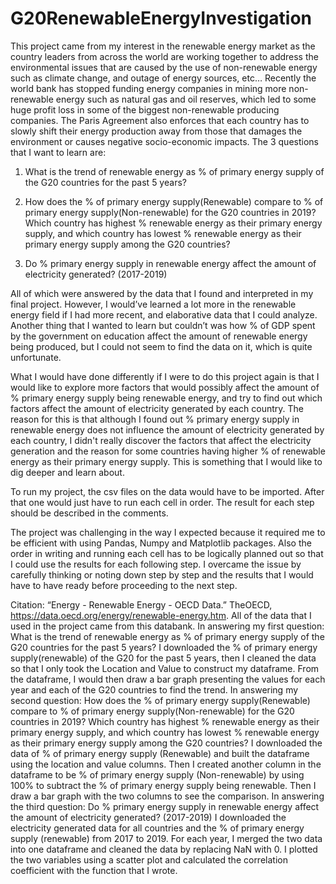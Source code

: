 # G20RenewableEnergyInvestigation
This project came from my interest in the renewable energy market as the country leaders from across the world are working together to address the environmental issues that are caused by the use of non-renewable energy such as climate change, and outage of energy sources, etc… Recently the world bank has stopped funding energy companies in mining more non-renewable energy such as natural gas and oil reserves, which led to some huge profit loss in some of the biggest non-renewable producing companies. The Paris Agreement also enforces that each country has to slowly shift their energy production away from those that damages the environment or causes negative socio-economic impacts. The 3 questions that I want to learn are: 

1. What is the trend of renewable energy as % of primary energy supply of the G20 countries for the past 5 years?

2. How does the % of primary energy supply(Renewable) compare to % of primary energy supply(Non-renewable) for the G20 countries in 2019? Which country has highest % renewable energy as their primary energy supply, and which country has lowest % renewable energy as their primary energy supply among the G20 countries?

3. Do % primary energy supply in renewable energy affect the amount of electricity generated? (2017-2019)

All of which were answered by the data that I found and interpreted in my final project. However, I would’ve learned a lot more in the renewable energy field if I had more recent, and elaborative data that I could analyze. Another thing that I wanted to learn but couldn’t was how % of GDP spent by the government on education affect the amount of renewable energy being produced, but I could not seem to find the data on it, which is quite unfortunate.

What I would have done differently if I were to do this project again is that I would like to explore more factors that would possibly affect the amount of % primary energy supply being renewable energy, and try to find out which factors affect the amount of electricity generated by each country. The reason for this is that although I found out % primary energy supply in renewable energy does not influence the amount of electricity generated by each country, I didn't really discover the factors that affect the electricity generation and the reason for some countries having higher % of renewable energy as their primary energy supply. This is something that I would like to dig deeper and learn about.

To run my project, the csv files on the data would have to be imported. After that one would just have to run each cell in order. The result for each step should be described in the comments.

The project was challenging in the way I expected because it required me to be efficient with using Pandas, Numpy and Matplotlib packages. Also the order in writing and running each cell has to be logically planned out so that I could use the results for each following step. I overcame the issue by carefully thinking or noting down step by step and the results that I would have to have ready before proceeding to the next step. 


Citation: 
“Energy - Renewable Energy - OECD Data.” TheOECD, https://data.oecd.org/energy/renewable-energy.htm. 
All of the data that I used in the project came from this databank. 
In answering my first question: What is the trend of renewable energy as % of primary energy supply of the G20 countries for the past 5 years? I downloaded the % of primary energy supply(renewable) of the G20 for the past 5 years, then I cleaned the data so that I only took the Location and Value to construct my dataframe. From the dataframe, I would then draw a bar graph presenting the values for each year and each of the G20 countries to find the trend. 
In answering my second question: How does the % of primary energy supply(Renewable) compare to % of primary energy supply(Non-renewable) for the G20 countries in 2019? Which country has highest % renewable energy as their primary energy supply, and which country has lowest % renewable energy as their primary energy supply among the G20 countries? I downloaded the data of % of primary energy supply (Renewable) and built the dataframe using the location and value columns. Then I created another column in the dataframe to be % of primary energy supply (Non-renewable) by using 100% to subtract the % of primary energy supply being renewable. Then I draw a bar graph with the two columns to see the comparison. 
In answering the third question: Do % primary energy supply in renewable energy affect the amount of electricity generated? (2017-2019) I downloaded the electricity generated data for all countries and the % of primary energy supply (renewable) from 2017 to 2019. For each year, I merged the two data into one dataframe and cleaned the data by replacing NaN with 0. I plotted the two variables using a scatter plot and calculated the correlation coefficient with the function that I wrote. 
